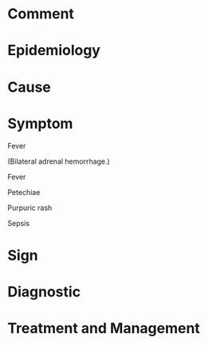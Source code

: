 # Comment

# Epidemiology

# Cause

# Symptom

Fever

(Bilateral adrenal hemorrhage.)

Fever

Petechiae

Purpuric rash

Sepsis

# Sign

# Diagnostic

# Treatment and Management
